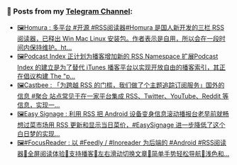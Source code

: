 ### 📰 Posts from my [Telegram Channel](https://t.me/s/aboutrss):
<!-- BLOG-POST-LIST:START -->
- [🖼Homura : 多平台 #开源 #RSS阅读器#Homura 是国人新开发的三栏 RSS 阅读器，已释出 Win Mac Linux 安装包。作者表示是自用，所以会在一段时间内保持维护。ht...](https://t.me/aboutrss/866)
- [🖼Podcast Index 正计划为播客增加新的 RSS Namespace 扩展Podcast Index 的建立是为了替代 iTunes 播客平台以实现开放自由的播客索引，其正在倡议构建 The "p...](https://t.me/aboutrss/865)
- [🖼Castbee : 「为跨越 RSS 的门槛，我们做了个主题追踪订阅服务」国外的信息 #聚合 站点常见于在一家平台集成 RSS、Twitter、YouTube、Reddit 等信息，实现一...](https://t.me/aboutrss/864)
- [🖼Easy Signage : 利用 RSS 把 Android 设备变身信息滚动播报台老早前就畅想过菜市场用 RSS 更新和显示当日菜价，#EasySignage 进一步降低了这个白日梦的实现...](https://t.me/aboutrss/863)
- [🖼#FocusReader : 以 #Feedly / #Inoreader 为后端的 #Android #RSS阅读器🔸全屏阅读体验🔸支持播客🔸左右滑动切换文章🔸简单手势轻松导航🔸浅色和...](https://t.me/aboutrss/862)
<!-- BLOG-POST-LIST:END -->

<!--
**AboutRSS/AboutRSS** is a ✨ _special_ ✨ repository because its `README.md` (this file) appears on your GitHub profile.

Here are some ideas to get you started:

- 🔭 I’m currently working on ...
- 🌱 I’m currently learning ...
- 👯 I’m looking to collaborate on ...
- 🤔 I’m looking for help with ...
- 💬 Ask me about ...
- 📫 How to reach me: ...
- 😄 Pronouns: ...
- ⚡ Fun fact: ...
-->
